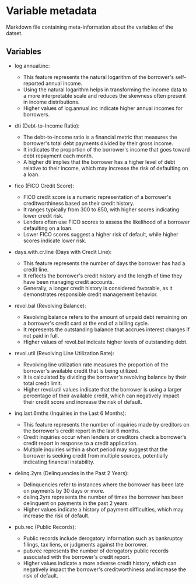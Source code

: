 # Variable metadata
Markdown file containing meta-information about the variables of the datset.

## Variables

- log.annual.inc:
	* This feature represents the natural logarithm of the borrower's self-reported annual income.
	* Using the natural logarithm helps in transforming the income data to a more interpretable scale and reduces the skewness often present in income distributions.
	* Higher values of log.annual.inc indicate higher annual incomes for borrowers.

- dti (Debt-to-Income Ratio):
	* The debt-to-income ratio is a financial metric that measures the borrower's total debt payments divided by their gross income.
	* It indicates the proportion of the borrower's income that goes toward debt repayment each month.
	* A higher dti implies that the borrower has a higher level of debt relative to their income, which may increase the risk of defaulting on a loan.
- fico (FICO Credit Score):
	* FICO credit score is a numeric representation of a borrower's creditworthiness based on their credit history.
	* It ranges typically from 300 to 850, with higher scores indicating lower credit risk.
	* Lenders often use FICO scores to assess the likelihood of a borrower defaulting on a loan.
	* Lower FICO scores suggest a higher risk of default, while higher scores indicate lower risk.
- days.with.cr.line (Days with Credit Line):
	* This feature represents the number of days the borrower has had a credit line.
	* It reflects the borrower's credit history and the length of time they have been managing credit accounts.
	* Generally, a longer credit history is considered favorable, as it demonstrates responsible credit management behavior.
- revol.bal (Revolving Balance):
	* Revolving balance refers to the amount of unpaid debt remaining on a borrower's credit card at the end of a billing cycle.
	* It represents the outstanding balance that accrues interest charges if not paid in full.
	* Higher values of revol.bal indicate higher levels of outstanding debt.
- revol.util (Revolving Line Utilization Rate):
	* Revolving line utilization rate measures the proportion of the borrower's available credit that is being utilized.
	* It is calculated by dividing the borrower's revolving balance by their total credit limit.
	* Higher revol.util values indicate that the borrower is using a larger percentage of their available credit, which can negatively impact their credit score and increase the risk of default.
- inq.last.6mths (Inquiries in the Last 6 Months):
	* This feature represents the number of inquiries made by creditors on the borrower's credit report in the last 6 months.
	* Credit inquiries occur when lenders or creditors check a borrower's credit report in response to a credit application.
	* Multiple inquiries within a short period may suggest that the borrower is seeking credit from multiple sources, potentially indicating financial instability.
- delinq.2yrs (Delinquencies in the Past 2 Years):
	* Delinquencies refer to instances where the borrower has been late on payments by 30 days or more.
	* delinq.2yrs represents the number of times the borrower has been delinquent on payments in the past 2 years.
	* Higher values indicate a history of payment difficulties, which may increase the risk of default.
- pub.rec (Public Records):
	* Public records include derogatory information such as bankruptcy filings, tax liens, or judgments against the borrower.
	* pub.rec represents the number of derogatory public records associated with the borrower's credit report.
	* Higher values indicate a more adverse credit history, which can negatively impact the borrower's creditworthiness and increase the risk of default.